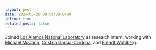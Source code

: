 ```yaml
---
layout: post
date: 2024-05-20 08:00:00-0400
inline: true
related_posts: false
---
```


Joined [Los Alamos National Laboratory](https://www.lanl.gov) as research intern, working with [Michael McCann](https://michael-t-mccann.github.io), [Cristina Garcia-Cardona](https://cnls.lanl.gov/External/people/Christina_Garcia-Cardona.php), and [Brendt Wohlberg](https://brendt.wohlberg.net).
